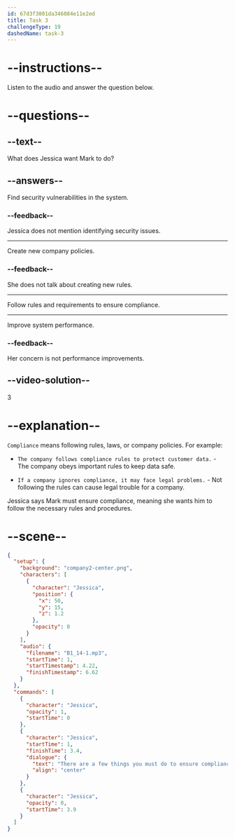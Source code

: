 ```yaml
---
id: 67d3f3001da346084e11e2ed
title: Task 3
challengeType: 19
dashedName: task-3
---
```


<!-- (Audio) Jessica: There are a few things you must do to ensure compliance. -->

# --instructions--

Listen to the audio and answer the question below.

# --questions--

## --text--

What does Jessica want Mark to do?

## --answers--

Find security vulnerabilities in the system.

### --feedback--

Jessica does not mention identifying security issues.

---

Create new company policies.

### --feedback--

She does not talk about creating new rules.

---

Follow rules and requirements to ensure compliance.

---

Improve system performance.

### --feedback--

Her concern is not performance improvements.

## --video-solution--

3

# --explanation--

`Compliance` means following rules, laws, or company policies. For example:

- `The company follows compliance rules to protect customer data.` - The company obeys important rules to keep data safe.

- `If a company ignores compliance, it may face legal problems.` - Not following the rules can cause legal trouble for a company.

Jessica says Mark must ensure compliance, meaning she wants him to follow the necessary rules and procedures.

# --scene--

```json
{
  "setup": {
    "background": "company2-center.png",
    "characters": [
      {
        "character": "Jessica",
        "position": {
          "x": 50,
          "y": 15,
          "z": 1.2
        },
        "opacity": 0
      }
    ],
    "audio": {
      "filename": "B1_14-1.mp3",
      "startTime": 1,
      "startTimestamp": 4.22,
      "finishTimestamp": 6.62
    }
  },
  "commands": [
    {
      "character": "Jessica",
      "opacity": 1,
      "startTime": 0
    },
    {
      "character": "Jessica",
      "startTime": 1,
      "finishTime": 3.4,
      "dialogue": {
        "text": "There are a few things you must do to ensure compliance.",
        "align": "center"
      }
    },
    {
      "character": "Jessica",
      "opacity": 0,
      "startTime": 3.9
    }
  ]
}
```
